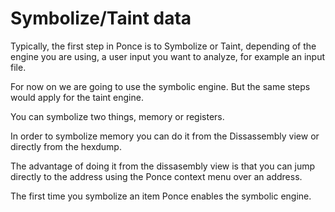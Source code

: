 # Symbolize/Taint data

Typically, the first step in Ponce is to Symbolize or Taint, depending of the engine you are using, a user input you want to analyze, for example an input file.

For now on we are going to use the symbolic engine. But the same steps would apply for the taint engine.

You can symbolize two things, memory or registers.

In order to symbolize memory you can do it from the Dissassembly view or directly from the hexdump. 

The advantage of doing it from the dissasembly view is that you can jump directly to the address using the Ponce context menu over an address.

The first time you symbolize an item Ponce enables the symbolic engine.
